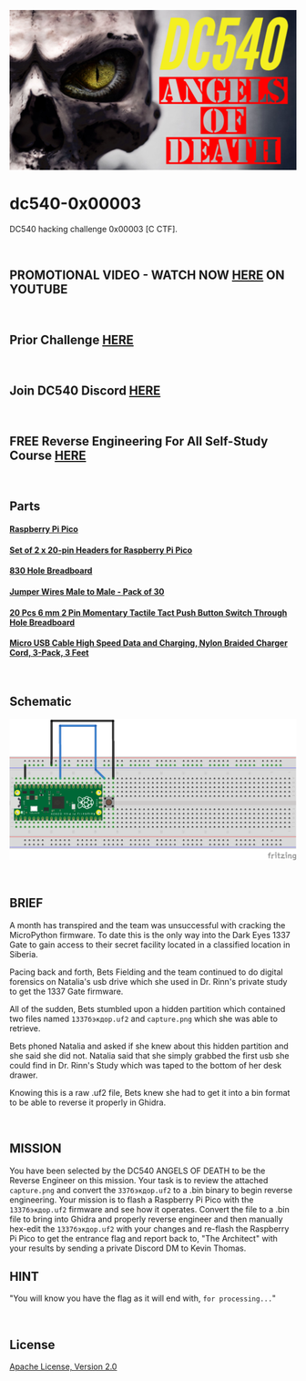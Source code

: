![image](https://github.com/mytechnotalent/dc540-0x00003/blob/main/DC540%20Angels%20Of%20Death.png?raw=true)

# dc540-0x00003
DC540 hacking challenge 0x00003 [C CTF].

<br>

## PROMOTIONAL VIDEO - WATCH NOW [HERE](https://youtu.be/YJAa4o7WXkE) ON YOUTUBE

<br>

## Prior Challenge [HERE](https://github.com/mytechnotalent/dc540-0x00002)

<br>

## Join DC540 Discord [HERE](https://discord.gg/TC9V9RCr5U)

<br>

## FREE Reverse Engineering For All Self-Study Course [HERE](https://github.com/mytechnotalent/Reverse-Engineering-Tutorial)

<br>

## Parts
#### [Raspberry Pi Pico](https://www.canakit.com/raspberry-pi-pico.html?cid=usd&src=raspberrypi)
#### [Set of 2 x 20-pin Headers for Raspberry Pi Pico](https://www.canakit.com/set-of-2-20-pin-headers-for-raspberry-pi-pico.html)
#### [830 Hole Breadboard](https://www.canakit.com/solderless-breadboard-830-hole.html)
#### [Jumper Wires Male to Male - Pack of 30](https://www.canakit.com/jumper-wires-male-to-male-6.html)
#### [20 Pcs 6 mm 2 Pin Momentary Tactile Tact Push Button Switch Through Hole Breadboard](https://www.amazon.com/Momentary-Tactile-Through-Breadboard-Friendly/dp/B07WF76VHT)
#### [Micro USB Cable High Speed Data and Charging, Nylon Braided Charger Cord, 3-Pack, 3 Feet](https://www.amazon.com/Rankie-Micro-Charging-Braided-3-Pack/dp/B01JPDTZXK)

<br>

## Schematic
![image](https://github.com/mytechnotalent/dc540-0x00003/blob/main/schematic.png?raw=true)

<br>

## BRIEF
A month has transpired and the team was unsuccessful with cracking the MicroPython firmware.  To date this is the only way into the Dark Eyes 1337 Gate to gain access to their secret facility located in a classified location in Siberia.

Pacing back and forth, Bets Fielding and the team continued to do digital forensics on Natalia's usb drive which she used in Dr. Rinn's private study to get the 1337 Gate firmware.

All of the sudden, Bets stumbled upon a hidden partition which contained two files named `1337бэкдор.uf2` and `capture.png` which she was able to retrieve.  

Bets phoned Natalia and asked if she knew about this hidden partition and she said she did not.  Natalia said that she simply grabbed the first usb she could find in Dr. Rinn's Study which was taped to the bottom of her desk drawer.

Knowing this is a raw .uf2 file, Bets knew she had to get it into a bin format to be able to reverse it properly in Ghidra.

<br>

## MISSION
You have been selected by the DC540 ANGELS OF DEATH to be the Reverse Engineer on this mission. Your task is to review the attached `capture.png` and convert the `337бэкдор.uf2` to a .bin binary to begin reverse engineering. Your mission is to flash a Raspberry Pi Pico with the `1337бэкдор.uf2` firmware and see how it operates. Convert the file to a .bin file to bring into Ghidra and properly reverse engineer and then manually hex-edit the `1337бэкдор.uf2` with your changes and re-flash the Raspberry Pi Pico to get the entrance flag and report back to, "The Architect" with your results by sending a private Discord DM to Kevin Thomas.

## HINT
"You will know you have the flag as it will end with, `for processing...`"

<br>

## License
[Apache License, Version 2.0](https://www.apache.org/licenses/LICENSE-2.0)
